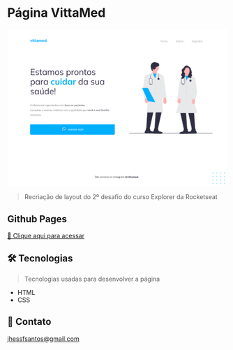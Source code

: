 # Página VittaMed

![preview](/.github/preview.png)

> Recriação de layout do 2º desafio do curso Explorer da Rocketseat

## Github Pages
[🔗 Clique aqui para acessar](https://jhessfrois.github.io/vittamed/)

## 🛠 Tecnologias
> Tecnologias usadas para desenvolver a página

- HTML
- CSS

## 🖤 Contato

jhessfsantos@gmail.com